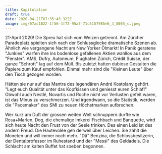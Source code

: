 ```yaml
---
title: Kapitulation
draft: true
date: 2020-04-21T07:35:43.322Z
image: img/07ad1022-1f56-4f72-95a7-71c5157985e6_4_5005_c.jpeg
---
```

21-April 2020! Die Spreu hat sich vom Weizen getrennt. Am Zürcher Paradeplatz spielten sich nach der Schlussglocke dramatische Szenen ab. Àhnlich wie vergangene Nacht am New Yorker Ölmarkt! In Panik geratene "Junkies" warfen ihre ins bodenlose gefallenen Aktien wahllos aus dem "Fenster". AMS, Dufry, Autoneum, Flughafen Zürich,  Crédit Suisse, der ganze "Schrott" lag auf dem Müll. Bis zuletzt hatten dubiose Gestalten die Papiere zum Kauf empfohlen. Einmal mehr sind die "Kleinen Leute" über den Tisch gezogen worden.

Hätten sie nur auf das Mantra des legendären André Kostolany gehört. "Legt euch Qualität unter das Kopfkissen und geniesst euren Schlaf!" Obwohl auch Nestlé, Novartis und Roche nicht vor Verlusten gefeit waren, ist das Minus zu verschmerzen. Und irgendwann, so die Statistik, werden die "Pacemaker" des SMI zu neuen Höchstmarken aufbrechen.

Wer kurz am Duft der grossen weiten Welt schnuppern durfte wie Rosa+Marlen, Dog, die ehemalige Imkerei Fischbach und Banquette, wird sich heute Nacht den Frust von der Seele trinken. Des einen Leid ist des andern Freud. Die Hautevolée geh derweil über Leichen. Sie zählt die Moneten und will immer noch mehr. "Dä"  Benzina, die Schlossbesitzerin, der Dentalprofessor im Ruhestand und der "Messi" des Geldadels. Die Schlacht am kalten Buffet hat soeben begonnen.